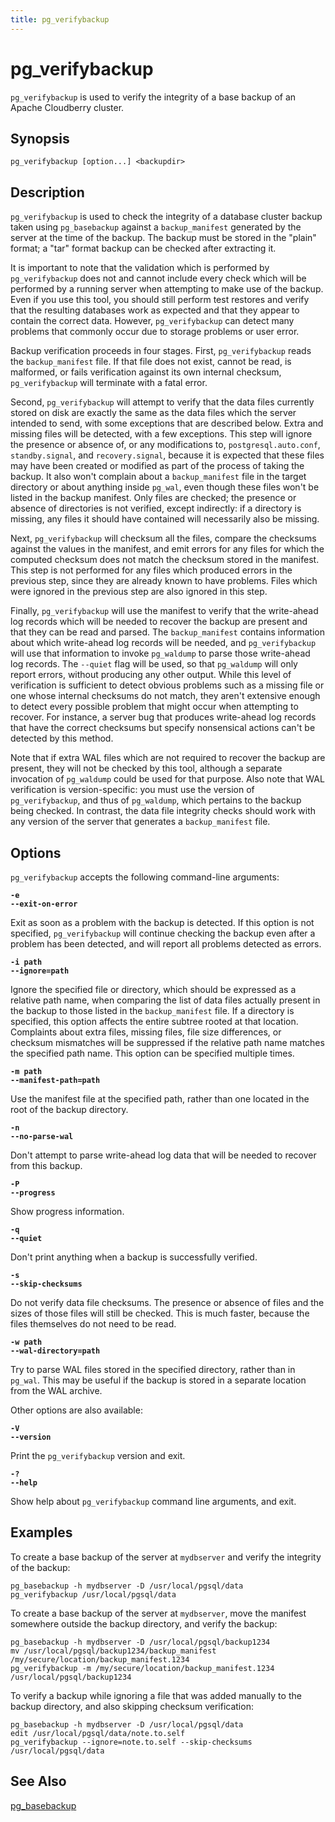 ```yaml
---
title: pg_verifybackup
---
```


# pg_verifybackup

`pg_verifybackup` is used to verify the integrity of a base backup of an Apache Cloudberry cluster.

## Synopsis

```shell
pg_verifybackup [option...] <backupdir>
```

## Description

`pg_verifybackup` is used to check the integrity of a database cluster backup taken using `pg_basebackup` against a `backup_manifest` generated by the server at the time of the backup. The backup must be stored in the "plain" format; a "tar" format backup can be checked after extracting it.

It is important to note that the validation which is performed by `pg_verifybackup` does not and cannot include every check which will be performed by a running server when attempting to make use of the backup. Even if you use this tool, you should still perform test restores and verify that the resulting databases work as expected and that they appear to contain the correct data. However, `pg_verifybackup` can detect many problems that commonly occur due to storage problems or user error.

Backup verification proceeds in four stages. First, `pg_verifybackup` reads the `backup_manifest` file. If that file does not exist, cannot be read, is malformed, or fails verification against its own internal checksum, `pg_verifybackup` will terminate with a fatal error.

Second, `pg_verifybackup` will attempt to verify that the data files currently stored on disk are exactly the same as the data files which the server intended to send, with some exceptions that are described below. Extra and missing files will be detected, with a few exceptions. This step will ignore the presence or absence of, or any modifications to, `postgresql.auto.conf`, `standby.signal`, and `recovery.signal`, because it is expected that these files may have been created or modified as part of the process of taking the backup. It also won't complain about a `backup_manifest` file in the target directory or about anything inside `pg_wal`, even though these files won't be listed in the backup manifest. Only files are checked; the presence or absence of directories is not verified, except indirectly: if a directory is missing, any files it should have contained will necessarily also be missing.

Next, `pg_verifybackup` will checksum all the files, compare the checksums against the values in the manifest, and emit errors for any files for which the computed checksum does not match the checksum stored in the manifest. This step is not performed for any files which produced errors in the previous step, since they are already known to have problems. Files which were ignored in the previous step are also ignored in this step.

Finally, `pg_verifybackup` will use the manifest to verify that the write-ahead log records which will be needed to recover the backup are present and that they can be read and parsed. The `backup_manifest` contains information about which write-ahead log records will be needed, and `pg_verifybackup` will use that information to invoke `pg_waldump` to parse those write-ahead log records. The `--quiet` flag will be used, so that `pg_waldump` will only report errors, without producing any other output. While this level of verification is sufficient to detect obvious problems such as a missing file or one whose internal checksums do not match, they aren't extensive enough to detect every possible problem that might occur when attempting to recover. For instance, a server bug that produces write-ahead log records that have the correct checksums but specify nonsensical actions can't be detected by this method.

Note that if extra WAL files which are not required to recover the backup are present, they will not be checked by this tool, although a separate invocation of `pg_waldump` could be used for that purpose. Also note that WAL verification is version-specific: you must use the version of `pg_verifybackup`, and thus of `pg_waldump`, which pertains to the backup being checked. In contrast, the data file integrity checks should work with any version of the server that generates a `backup_manifest` file.

## Options

`pg_verifybackup` accepts the following command-line arguments:

**`-e`**<br>
**`--exit-on-error`**

Exit as soon as a problem with the backup is detected. If this option is not specified, `pg_verifybackup` will continue checking the backup even after a problem has been detected, and will report all problems detected as errors.

**`-i path`**<br>
**`--ignore=path`**

Ignore the specified file or directory, which should be expressed as a relative path name, when comparing the list of data files actually present in the backup to those listed in the `backup_manifest` file. If a directory is specified, this option affects the entire subtree rooted at that location. Complaints about extra files, missing files, file size differences, or checksum mismatches will be suppressed if the relative path name matches the specified path name. This option can be specified multiple times.

**`-m path`**<br>
**`--manifest-path=path`**

Use the manifest file at the specified path, rather than one located in the root of the backup directory.

**`-n`**<br>
**`--no-parse-wal`**

Don't attempt to parse write-ahead log data that will be needed to recover from this backup.

**`-P`**<br>
**`--progress`**

Show progress information.

**`-q`**<br>
**`--quiet`**

Don't print anything when a backup is successfully verified.

**`-s`**<br>
**`--skip-checksums`**

Do not verify data file checksums. The presence or absence of files and the sizes of those files will still be checked. This is much faster, because the files themselves do not need to be read.

**`-w path`**<br>
**`--wal-directory=path`**

Try to parse WAL files stored in the specified directory, rather than in `pg_wal`. This may be useful if the backup is stored in a separate location from the WAL archive.

Other options are also available:

**`-V`**<br>
**`--version`**

Print the `pg_verifybackup` version and exit.

**`-?`**<br>
**`--help`**

Show help about `pg_verifybackup` command line arguments, and exit.

## Examples

To create a base backup of the server at `mydbserver` and verify the integrity of the backup:

```shell
pg_basebackup -h mydbserver -D /usr/local/pgsql/data
pg_verifybackup /usr/local/pgsql/data
```

To create a base backup of the server at `mydbserver`, move the manifest somewhere outside the backup directory, and verify the backup:

```shell
pg_basebackup -h mydbserver -D /usr/local/pgsql/backup1234
mv /usr/local/pgsql/backup1234/backup_manifest /my/secure/location/backup_manifest.1234
pg_verifybackup -m /my/secure/location/backup_manifest.1234 /usr/local/pgsql/backup1234
```

To verify a backup while ignoring a file that was added manually to the backup directory, and also skipping checksum verification:

```shell
pg_basebackup -h mydbserver -D /usr/local/pgsql/data
edit /usr/local/pgsql/data/note.to.self
pg_verifybackup --ignore=note.to.self --skip-checksums /usr/local/pgsql/data
```

## See Also

[pg_basebackup](/docs/sys-utilities/pg_basebackup.md)
